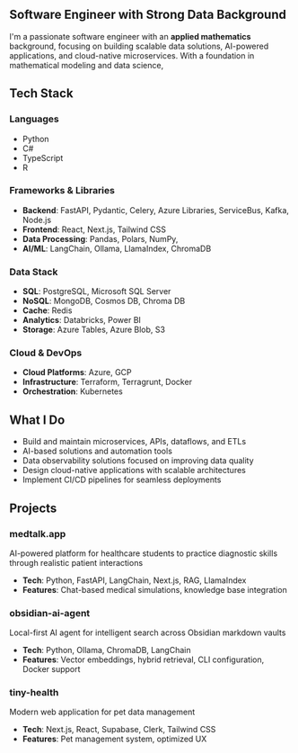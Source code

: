 ## Software Engineer with Strong Data Background

I'm a passionate software engineer with an **applied mathematics** background, focusing on building scalable data solutions, AI-powered applications, and cloud-native microservices. With a foundation in mathematical modeling and data science,

## Tech Stack

### Languages
- Python
- C#
- TypeScript
- R

### Frameworks & Libraries
- **Backend**: FastAPI, Pydantic, Celery, Azure Libraries, ServiceBus, Kafka, Node.js
- **Frontend**: React, Next.js, Tailwind CSS
- **Data Processing**: Pandas, Polars, NumPy, 
- **AI/ML**: LangChain, Ollama, LlamaIndex, ChromaDB

### Data Stack
- **SQL**: PostgreSQL, Microsoft SQL Server
- **NoSQL**: MongoDB, Cosmos DB, Chroma DB
- **Cache**: Redis
- **Analytics**: Databricks, Power BI
- **Storage**: Azure Tables, Azure Blob, S3

### Cloud & DevOps
- **Cloud Platforms**: Azure, GCP
- **Infrastructure**: Terraform, Terragrunt, Docker
- **Orchestration**: Kubernetes

## What I Do

- Build and maintain microservices, APIs, dataflows, and ETLs
- AI-based solutions and automation tools
- Data observability solutions focused on improving data quality
- Design cloud-native applications with scalable architectures
- Implement CI/CD pipelines for seamless deployments

## Projects

### medtalk.app
AI-powered platform for healthcare students to practice diagnostic skills through realistic patient interactions
- **Tech**: Python, FastAPI, LangChain, Next.js, RAG, LlamaIndex
- **Features**: Chat-based medical simulations, knowledge base integration

### obsidian-ai-agent
Local-first AI agent for intelligent search across Obsidian markdown vaults
- **Tech**: Python, Ollama, ChromaDB, LangChain
- **Features**: Vector embeddings, hybrid retrieval, CLI configuration, Docker support

### tiny-health
Modern web application for pet data management
- **Tech**: Next.js, React, Supabase, Clerk, Tailwind CSS
- **Features**: Pet management system, optimized UX
